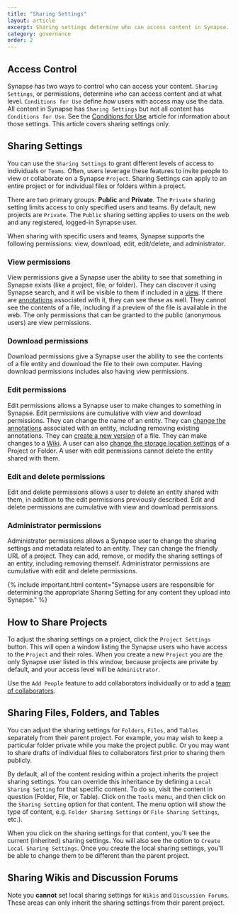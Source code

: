 ```yaml
---
title: "Sharing Settings"
layout: article
excerpt: Sharing settings determine who can access content in Synapse.
category: governance
order: 2
---
```


## Access Control

Synapse has two ways to control who can access your content. `Sharing Settings`, or permissions, determine _who_ can access content and at what level. `Conditions for Use` define _how_ users with access may use the data. All content in Synapse has `Sharing Settings` but not all content has `Conditions for Use`. See the [Conditions for Use](/articles/access_control.html) article for information about those settings. This article covers sharing settings only.

<a name="sharing-setting"></a>

## Sharing Settings

You can use the `Sharing Settings` to grant different levels of access to individuals or `Teams`. Often, users leverage these features to invite people to view or collaborate on a Synapse `Project`. Sharing Settings can apply to an entire project or for individual files or folders within a project.

There are two primary groups: **Public** and **Private**. The `Private` sharing setting limits access to only specified users and teams. By default, new projects are `Private`. The `Public` sharing setting applies to users on the web and any registered, logged-in Synapse user.

When sharing with specific users and teams, Synapse supports the following permissions: view, download, edit, edit/delete, and administrator.

### View permissions

View permissions give a Synapse user the ability to see that something in Synapse exists (like a project, file, or folder). They can discover it using Synapse search, and it will be visible to them if included in a [view](articles/views.html). If there are [annotations](https://docs.synapse.org/articles/annotation_and_query.html) associated with it, they can see these as well. They cannot see the contents of a file, including if a preview of the file is available in the web. The only permissions that can be granted to the public (anonymous users) are view permissions.

### Download permissions

Download permissions give a Synapse user the ability to see the contents of a file entity and download the file to their own computer. Having download permissions includes also having view permissions.

### Edit permissions

Edit permissions allows a Synapse user to make changes to something in Synapse. Edit permissions are cumulative with view and download permissions. They can change the name of an entity. They can [change the annotations](/articles/annotation_and_query.html#modifying-annotations) associated with an entity, including removing existing annotations. They can [create a new version](/articles/files_and_versioning.html#uploading-a-new-version) of a file. They can make changes to a [Wiki](/articles/wikis.html). A user can also [change the storage location settings](/articles/custom_storage_location.html) of a Project or Folder. A user with edit permissions cannot delete the entity shared with them.

### Edit and delete permissions

Edit and delete permissions allows a user to delete an entity shared with them, in addition to the edit permissions previously described. Edit and delete permissions are cumulative with view and download permissions.

### Administrator permissions

Administrator permissions allows a Synapse user to change the sharing settings and metadata related to an entity. They can change the friendly URL of a project. They can add, remove, or modify the sharing settings of an entity, including removing themself. Administrator permissions are cumulative with edit and delete permissions.

{% include important.html content="Synapse users are responsible for determining the appropriate Sharing Setting for any content they upload into Synapse." %}

<a name="how-to-share-content"></a>

## How to Share Projects

To adjust the sharing settings on a project, click the `Project Settings` button. This will open a window listing the Synapse users who have access to the `Project` and their roles. When you create a new `Project` you are the only Synapse user listed in this window, because projects are private by default, and your access level will be `Administrator`.

Use the `Add People` feature to add collaborators individually or to add a [team of collaborators](teams.md).

<a name="share-files-folders-and-tables"></a>

## Sharing Files, Folders, and Tables

You can adjust the sharing settings for `Folders`, `Files`, and `Tables` separately from their parent project. For example, you may wish to keep a particular folder private while you make the project public. Or you may want to share drafts of individual files to collaborators first prior to sharing them publicly.

By default, all of the content residing within a project inherits the project sharing settings. You can override this inheritance by defining a `Local Sharing Setting` for that specific content. To do so, visit the content in question (Folder, File, or Table). Click on the `Tools` menu, and then click on the `Sharing Setting` option for that content. The menu option will show the type of content, e.g. `Folder Sharing Settings` or `File Sharing Settings`, etc.).

When you click on the sharing settings for that content, you'll see the current (inherited) sharing settings. You will also see the option to `Create Local Sharing Settings`. Once you create the local sharing settings, you'll be able to change them to be different than the parent project.

## Sharing Wikis and Discussion Forums

Note you **cannot** set local sharing settings for `Wikis` and `Discussion Forums`. These areas can only inherit the sharing settings from their parent project.
